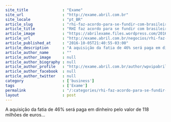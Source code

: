 ```yaml
---
site_title               : "Exame"
site_url                 : "http://exame.abril.com.br"
site_locale              : "pt_BR"
article_slug             : "rhi-faz-acordo-para-se-fundir-com-brasileira-magnesita"
article_title            : "RHI faz acordo para se fundir com brasileira Magnesita"
article_image            : "https://abrilexame.files.wordpress.com/2016/10/size_960_16_9_magnesita1.jpg?quality=70&strip=all&w=960"
article_url              : "http://exame.abril.com.br/negocios/rhi-faz-acordo-para-se-fundir-com-brasileira-magnesita/"
article_published_at     : "2016-10-05T21:40:55-03:00"
article_description      : "A aquisição da fatia de 46% será paga em dinheiro pelo valor de 118 milhões de euros..."
article_author_name      : ""
article_author_image     : null
article_author_biography : null
article_author_profile   : "http://exame.abril.com.br/author/wpvipabril/"
article_author_facebook  : null
article_author_twitter   : null
category                 : ['business']
tags                     : ['Exame']
permalink                : "/:categories/rhi-faz-acordo-para-se-fundir-com-brasileira-magnesita/"
layout                   : post
---
```


A aquisição da fatia de 46% será paga em dinheiro pelo valor de 118 milhões de euros...
